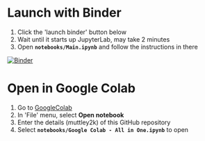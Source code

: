 # Launch with Binder
1. Click the 'launch binder' button below
2. Wait until it starts up JupyterLab, may take 2 minutes
3. Open **`notebooks/Main.ipynb`** and follow the instructions in there

[![Binder](https://mybinder.org/badge_logo.svg)](https://mybinder.org/v2/gh/muttley2k/simulaqron-hands-on/HEAD?urlpath=lab)
# Open in Google Colab
1. Go to [GoogleColab](https://colab.research.google.com/)
2. In 'File' menu, select **Open notebook**
3. Enter the details (muttley2k) of this GitHub repository
4. Select **`notebooks/Google Colab - All in One.ipynb`** to open

